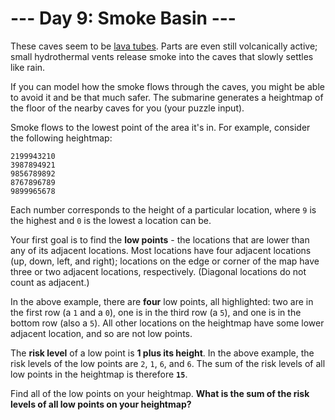 # --- Day 9: Smoke Basin ---

These caves seem to be [lava tubes](https://en.wikipedia.org/wiki/Lava_tube). Parts are even still volcanically active; small hydrothermal vents release smoke into the caves that slowly settles like rain.

If you can model how the smoke flows through the caves, you might be able to avoid it and be that much safer. The submarine generates a heightmap of the floor of the nearby caves for you (your puzzle input).

Smoke flows to the lowest point of the area it's in. For example, consider the following heightmap:
```
2199943210
3987894921
9856789892
8767896789
9899965678
```
Each number corresponds to the height of a particular location, where `9` is the highest and `0` is the lowest a location can be.

Your first goal is to find the **low points** - the locations that are lower than any of its adjacent locations. Most locations have four adjacent locations (up, down, left, and right); locations on the edge or corner of the map have three or two adjacent locations, respectively. (Diagonal locations do not count as adjacent.)

In the above example, there are **four** low points, all highlighted: two are in the first row (a `1` and a `0`), one is in the third row (a `5`), and one is in the bottom row (also a `5`). All other locations on the heightmap have some lower adjacent location, and so are not low points.

The **risk level** of a low point is **1 plus its height**. In the above example, the risk levels of the low points are `2`, `1`, `6`, and `6`. The sum of the risk levels of all low points in the heightmap is therefore **`15`**.

Find all of the low points on your heightmap. **What is the sum of the risk levels of all low points on your heightmap?**